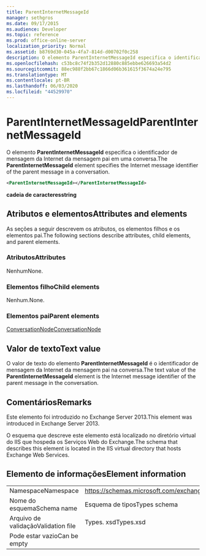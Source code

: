 ```yaml
---
title: ParentInternetMessageId
manager: sethgros
ms.date: 09/17/2015
ms.audience: Developer
ms.topic: reference
ms.prod: office-online-server
localization_priority: Normal
ms.assetid: b8769d30-045a-4fa7-814d-d00702f0c258
description: O elemento ParentInternetMessageId especifica o identificador de mensagem da Internet da mensagem pai em uma conversa.
ms.openlocfilehash: c53bc8c74f2b352d12880c885ebbe626693a54d2
ms.sourcegitcommit: 88ec988f2bb67c1866d06b361615f3674a24e795
ms.translationtype: MT
ms.contentlocale: pt-BR
ms.lasthandoff: 06/03/2020
ms.locfileid: "44529970"
---
```

# <a name="parentinternetmessageid"></a><span data-ttu-id="03290-103">ParentInternetMessageId</span><span class="sxs-lookup"><span data-stu-id="03290-103">ParentInternetMessageId</span></span>

<span data-ttu-id="03290-104">O elemento **ParentInternetMessageId** especifica o identificador de mensagem da Internet da mensagem pai em uma conversa.</span><span class="sxs-lookup"><span data-stu-id="03290-104">The **ParentInternetMessageId** element specifies the Internet message identifier of the parent message in a conversation.</span></span> 
  
```XML
<ParentInternetMessageId></ParentInternetMessageId>
```

<span data-ttu-id="03290-105">**cadeia de caracteres**</span><span class="sxs-lookup"><span data-stu-id="03290-105">**string**</span></span>

## <a name="attributes-and-elements"></a><span data-ttu-id="03290-106">Atributos e elementos</span><span class="sxs-lookup"><span data-stu-id="03290-106">Attributes and elements</span></span>

<span data-ttu-id="03290-107">As seções a seguir descrevem os atributos, os elementos filhos e os elementos pai.</span><span class="sxs-lookup"><span data-stu-id="03290-107">The following sections describe attributes, child elements, and parent elements.</span></span>
  
### <a name="attributes"></a><span data-ttu-id="03290-108">Atributos</span><span class="sxs-lookup"><span data-stu-id="03290-108">Attributes</span></span>

<span data-ttu-id="03290-109">Nenhum</span><span class="sxs-lookup"><span data-stu-id="03290-109">None.</span></span>
  
### <a name="child-elements"></a><span data-ttu-id="03290-110">Elementos filho</span><span class="sxs-lookup"><span data-stu-id="03290-110">Child elements</span></span>

<span data-ttu-id="03290-111">Nenhum.</span><span class="sxs-lookup"><span data-stu-id="03290-111">None.</span></span>
  
### <a name="parent-elements"></a><span data-ttu-id="03290-112">Elementos pai</span><span class="sxs-lookup"><span data-stu-id="03290-112">Parent elements</span></span>

[<span data-ttu-id="03290-113">ConversationNode</span><span class="sxs-lookup"><span data-stu-id="03290-113">ConversationNode</span></span>](conversationnode.md)
  
## <a name="text-value"></a><span data-ttu-id="03290-114">Valor de texto</span><span class="sxs-lookup"><span data-stu-id="03290-114">Text value</span></span>

<span data-ttu-id="03290-115">O valor de texto do elemento **ParentInternetMessageId** é o identificador de mensagem da Internet da mensagem pai na conversa.</span><span class="sxs-lookup"><span data-stu-id="03290-115">The text value of the **ParentInternetMessageId** element is the Internet message identifier of the parent message in the conversation.</span></span> 
  
## <a name="remarks"></a><span data-ttu-id="03290-116">Comentários</span><span class="sxs-lookup"><span data-stu-id="03290-116">Remarks</span></span>

<span data-ttu-id="03290-117">Este elemento foi introduzido no Exchange Server 2013.</span><span class="sxs-lookup"><span data-stu-id="03290-117">This element was introduced in Exchange Server 2013.</span></span>
  
<span data-ttu-id="03290-118">O esquema que descreve este elemento está localizado no diretório virtual do IIS que hospeda os Serviços Web do Exchange.</span><span class="sxs-lookup"><span data-stu-id="03290-118">The schema that describes this element is located in the IIS virtual directory that hosts Exchange Web Services.</span></span>
  
## <a name="element-information"></a><span data-ttu-id="03290-119">Elemento de informações</span><span class="sxs-lookup"><span data-stu-id="03290-119">Element information</span></span>

|||
|:-----|:-----|
|<span data-ttu-id="03290-120">Namespace</span><span class="sxs-lookup"><span data-stu-id="03290-120">Namespace</span></span>  <br/> |https://schemas.microsoft.com/exchange/services/2006/types  <br/> |
|<span data-ttu-id="03290-121">Nome do esquema</span><span class="sxs-lookup"><span data-stu-id="03290-121">Schema name</span></span>  <br/> |<span data-ttu-id="03290-122">Esquema de tipos</span><span class="sxs-lookup"><span data-stu-id="03290-122">Types schema</span></span>  <br/> |
|<span data-ttu-id="03290-123">Arquivo de validação</span><span class="sxs-lookup"><span data-stu-id="03290-123">Validation file</span></span>  <br/> |<span data-ttu-id="03290-124">Types. xsd</span><span class="sxs-lookup"><span data-stu-id="03290-124">Types.xsd</span></span>  <br/> |
|<span data-ttu-id="03290-125">Pode estar vazio</span><span class="sxs-lookup"><span data-stu-id="03290-125">Can be empty</span></span>  <br/> ||
   

